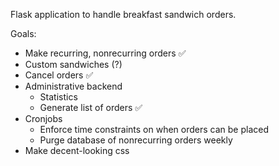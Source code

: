 Flask application to handle breakfast sandwich orders.

Goals:

 - Make recurring, nonrecurring orders :white_check_mark:
 - Custom sandwiches (?)
 - Cancel orders :white_check_mark:
 - Administrative backend
   - Statistics
   - Generate list of orders :white_check_mark:
 - Cronjobs
   - Enforce time constraints on when orders can be placed
   - Purge database of nonrecurring orders weekly
 - Make decent-looking css